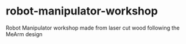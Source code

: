 # robot-manipulator-workshop
Robot Manipulator workshop made from laser cut wood following the MeArm design
